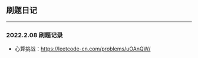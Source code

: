 ## 刷题日记

---------------------------------------------------
### 2022.2.08 刷题记录

* 心算挑战：https://leetcode-cn.com/problems/uOAnQW/
